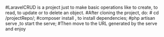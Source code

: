 #LaravelCRUD is a project just to make basic operations like to create, to read, to update or to delete an object.
#After cloning the project, do:
       # cd /projectRepo/;
        #composer install , to install dependencies;
        #php artisan serve ,to start the serve; 
#Then move to the URL generated by the serve and enjoy
